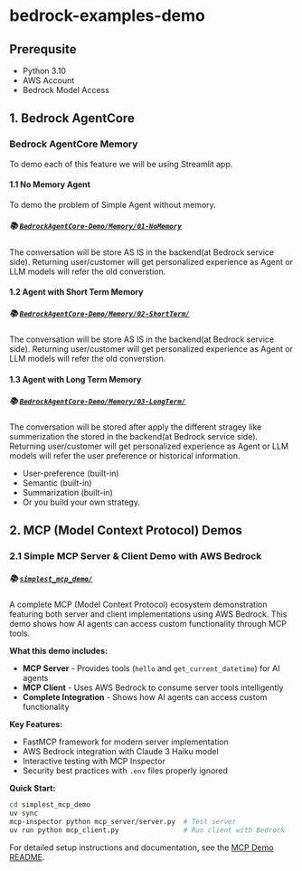 # bedrock-examples-demo

## Prerequsite 
- Python 3.10
- AWS Account
- Bedrock Model Access

## 1. Bedrock AgentCore

### Bedrock AgentCore Memory
To demo each of this feature we will be using Streamlit app. 

#### 1.1 No Memory Agent
To demo the problem of Simple Agent without memory.

##### 📚 [`BedrockAgentCore-Demo/Memory/01-NoMemory`](./BedrockAgentCore-Demo/Memory/01-NoMemory/no-memory-demo.py)
The conversation will be store AS IS in the backend(at Bedrock service side). Returning user/customer will get personalized experience as Agent or LLM models will refer the old converstion. 

#### 1.2 Agent with Short Term Memory

##### 📚 [`BedrockAgentCore-Demo/Memory/02-ShortTerm/`](./BedrockAgentCore-Demo/Memory/02-ShortTerm/short-term-memory_demo.py)
The conversation will be store AS IS in the backend(at Bedrock service side). Returning user/customer will get personalized experience as Agent or LLM models will refer the old converstion. 

#### 1.3 Agent with Long Term Memory

##### 📚 [`BedrockAgentCore-Demo/Memory/03-LongTerm/`](./BedrockAgentCore-Demo/Memory/02-LongTerm/long-term-memory-demo.py)
The conversation will be stored after apply the different stragey like summerization the stored in the backend(at Bedrock service side). Returning user/customer will get personalized experience as Agent or LLM models will refer the user preference or historical information. 

- User-preference (built-in)
- Semantic (built-in)
- Summarization (built-in)
- Or you build your own strategy. 

## 2. MCP (Model Context Protocol) Demos

### 2.1 Simple MCP Server & Client Demo with AWS Bedrock

##### 📚 [`simplest_mcp_demo/`](./simplest_mcp_demo/)

A complete MCP (Model Context Protocol) ecosystem demonstration featuring both server and client implementations using AWS Bedrock. This demo shows how AI agents can access custom functionality through MCP tools.

**What this demo includes:**
- **MCP Server** - Provides tools (`hello` and `get_current_datetime`) for AI agents
- **MCP Client** - Uses AWS Bedrock to consume server tools intelligently  
- **Complete Integration** - Shows how AI agents can access custom functionality

**Key Features:**
- FastMCP framework for modern server implementation
- AWS Bedrock integration with Claude 3 Haiku model
- Interactive testing with MCP Inspector
- Security best practices with `.env` files properly ignored

**Quick Start:**
```bash
cd simplest_mcp_demo
uv sync
mcp-inspector python mcp_server/server.py  # Test server
uv run python mcp_client.py                # Run client with Bedrock
```

For detailed setup instructions and documentation, see the [MCP Demo README](./simplest_mcp_demo/README.md).
